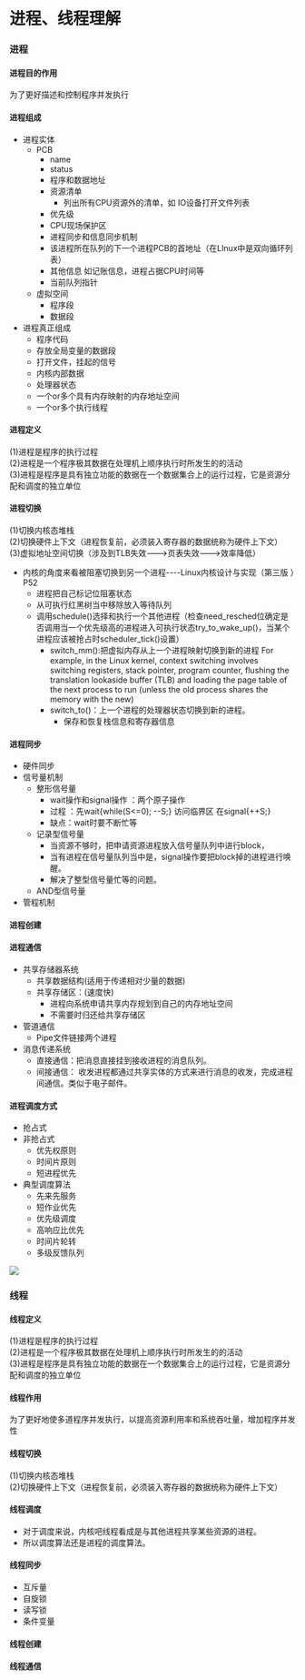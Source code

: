 进程、线程理解
====================
### 进程<br>

#### 进程目的作用<br> 
为了更好描述和控制程序并发执行<br>
#### 进程组成<br> 
- 进程实体
  - PCB
    - name
    - status
    - 程序和数据地址
    - 资源清单
      - 列出所有CPU资源外的清单，如 IO设备打开文件列表
    - 优先级
    - CPU现场保护区
    - 进程同步和信息同步机制
    - 该进程所在队列的下一个进程PCB的首地址（在LInux中是双向循环列表）
    - 其他信息 如记账信息，进程占据CPU时间等
    - 当前队列指针
  - 虚拟空间
    - 程序段
    - 数据段
- 进程真正组成
  - 程序代码
  - 存放全局变量的数据段
  - 打开文件，挂起的信号
  - 内核内部数据
  - 处理器状态
  - 一个or多个具有内存映射的内存地址空间
  - 一个or多个执行线程
#### 进程定义<br> 
(1)进程是程序的执行过程<br>
(2)进程是一个程序极其数据在处理机上顺序执行时所发生的的活动<br>
(3)进程是程序是具有独立功能的数据在一个数据集合上的运行过程，它是资源分配和调度的独立单位<br>

#### 进程切换<br> 
(1)切换内核态堆栈<br>
(2)切换硬件上下文（进程恢复前，必须装入寄存器的数据统称为硬件上下文）<br>
(3)虚拟地址空间切换（涉及到TLB失效--->页表失效--->效率降低）<br>

- 内核的角度来看被阻塞切换到另一个进程----Linux内核设计与实现（第三版 ）P52
  - 进程把自己标记位阻塞状态
  - 从可执行红黑树当中移除放入等待队列
  - 调用schedule()选择和执行一个其他进程（检查need_resched位确定是否调用当一个优先级高的进程进入可执行状态try_to_wake_up()，当某个进程应该被抢占时scheduler_tick()设置）
    - switch_mm():把虚拟内存从上一个进程映射切换到新的进程
        For example, in the Linux kernel, context switching involves switching registers, stack pointer, program counter, flushing the translation lookaside buffer (TLB) and loading the page table of the next process to run (unless the old process shares the memory with the new)
    - switch_to()：上一个进程的处理器状态切换到新的进程。
      - 保存和恢复栈信息和寄存器信息
  



#### 进程同步<br>
- 硬件同步
- 信号量机制
  - 整形信号量
    - wait操作和signal操作 ：两个原子操作
    - 过程 ：先wait{while(S<=0); --S;}  访问临界区  在signal{++S;}
    - 缺点：wait时要不断忙等
  - 记录型信号量
    - 当资源不够时，把申请资源进程放入信号量队列中进行block，
    - 当有进程在信号量队列当中是，signal操作要把block掉的进程进行唤醒。
    - 解决了整型信号量忙等的问题。
  - AND型信号量
- 管程机制<br>
#### 进程创建<br> 


#### 进程通信<br>
- 共享存储器系统
  - 共享数据结构(适用于传递相对少量的数据)
  - 共享存储区：(速度快)
    - 进程向系统申请共享内存规划到自己的内存地址空间
    - 不需要时归还给共享存储区
- 管道通信
  - Pipe文件链接两个进程
- 消息传递系统
  - 直接通信：把消息直接挂到接收进程的消息队列。
  - 间接通信： 收发进程都通过共享实体的方式来进行消息的收发，完成进程间通信。类似于电子邮件。
 
#### 进程调度方式<br>
- 抢占式
- 非抢占式
  - 优先权原则
  - 时间片原则
  - 短进程优先
- 典型调度算法
  - 先来先服务
  - 短作业优先
  - 优先级调度
  - 高响应比优先
  - 时间片轮转
  - 多级反馈队列

![](https://images0.cnblogs.com/blog2015/591194/201504/301837462244128.jpg)

### 线程<br>

#### 线程定义<br> 
(1)进程是程序的执行过程<br>
(2)进程是一个程序极其数据在处理机上顺序执行时所发生的的活动<br>
(3)进程是程序是具有独立功能的数据在一个数据集合上的运行过程，它是资源分配和调度的独立单位<br>
#### 线程作用<br>
为了更好地使多道程序并发执行，以提高资源利用率和系统吞吐量，增加程序并发性<br>
#### 线程切换<br> 
(1)切换内核态堆栈<br>
(2)切换硬件上下文（进程恢复前，必须装入寄存器的数据统称为硬件上下文）<br>

#### 线程调度<br> 
  - 对于调度来说，内核吧线程看成是与其他进程共享某些资源的进程。
  - 所以调度算法还是进程的调度算法。


#### 线程同步<br> 
- 互斥量
- 自旋锁
- 读写锁
- 条件变量

#### 线程创建<br>


#### 线程通信<br>





